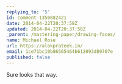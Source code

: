 ```yaml
---
replying_to: '5'
id: comment-1350882421
date: 2014-04-22T20:37:58Z
updated: 2014-04-22T20:37:58Z
_parent: /mastering-paper/drawing-faces/
name: Michael Rose
url: https://alokprateek.in/
email: 1ce71bc10b86565464b612093d89707e
published: false
---
```


Sure looks that way.
